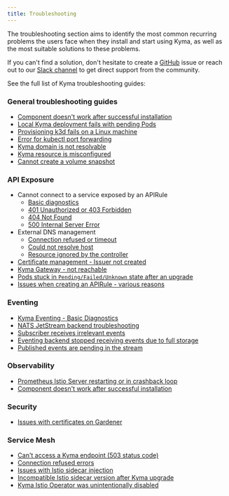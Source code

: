 ```yaml
---
title: Troubleshooting
---
```


The troubleshooting section aims to identify the most common recurring problems the users face when they install and start using Kyma, as well as the most suitable solutions to these problems.

If you can't find a solution, don't hesitate to create a [GitHub](https://github.com/kyma-project/kyma/issues) issue or reach out to our [Slack channel](http://slack.kyma-project.io/) to get direct support from the community.

See the full list of Kyma troubleshooting guides:

### General troubleshooting guides

- [Component doesn't work after successful installation](./01-component-installation-fails.md)
- [Local Kyma deployment fails with pending Pods](./01-deplyoment-fails-pending-pods.md)
- [Provisioning k3d fails on a Linux machine](./01-k3d-fails-on-linux.md)
- [Error for kubectl port forwarding](./01-kube-troubleshoot-kubectl-port-forward.md)
- [Kyma domain is not resolvable](./01-kyma-domain-unresolvable.md)
- [Kyma resource is misconfigured](./01-resources-misconfigured.md)
- [Cannot create a volume snapshot](./01-volume-backup.md)

### API Exposure
  
- Cannot connect to a service exposed by an APIRule
  - [Basic diagnostics](./api-exposure/apix-01-cannot-connect-to-service/apix-01-01-apigateway-connect-api-rule.md)
  - [401 Unauthorized or 403 Forbidden](./api-exposure/apix-01-cannot-connect-to-service/apix-01-02-401-unauthorized-403-forbidden.md)
  - [404 Not Found](./api-exposure/apix-01-cannot-connect-to-service/apix-01-03-404-not-found.md)
  - [500 Internal Server Error](./api-exposure/apix-01-cannot-connect-to-service/apix-01-04-500-server-error.md)
- External DNS management
  - [Connection refused or timeout](./api-exposure/apix-02-dns-mgt/apix-02-01-dns-mgt-connection-refused.md)
  - [Could not resolve host](./api-exposure/apix-02-dns-mgt/apix-02-02-dns-mgt-could-not-resolve-host.md)
  - [Resource ignored by the controller](./api-exposure/apix-02-dns-mgt/apix-02-03-dns-mgt-resource-ignored.md)
- [Certificate management - Issuer not created](./api-exposure/apix-03-cert-mgt-issuer-not-created.md)
- [Kyma Gateway - not reachable](./api-exposure/apix-04-gateway-not-reachable.md)
- [Pods stuck in `Pending/Failed/Unknown` state after an upgrade](./api-exposure/apix-05-upgrade-sidecar-proxy.md)
- [Issues when creating an APIRule - various reasons](./api-exposure/apix-06-api-rule-troubleshooting.md)

### Eventing

- [Kyma Eventing - Basic Diagnostics](./eventing/evnt-01-eventing-troubleshooting.md)
- [NATS JetStream backend troubleshooting](./eventing/evnt-02-jetstream-troubleshooting.md)
- [Subscriber receives irrelevant events](./eventing/evnt-03-type-collision.md)
- [Eventing backend stopped receiving events due to full storage](./eventing/evnt-04-free-jetstream-storage.md)
- [Published events are pending in the stream](./eventing/evnt-05-fix-pending-messages.md)

### Observability

- [Prometheus Istio Server restarting or in crashback loop](./observability/obsv-01-troubleshoot-prometheus-istio-server-crash-oom.md)
- [Component doesn't work after successful installation](./observability/obsv-02-troubleshoot-trace-backend-shows-few-traces.md)

### Security
  
- [Issues with certificates on Gardener](./security/sec-01-certificates-gardener.md)

### Service Mesh

- [Can't access a Kyma endpoint (503 status code)](/istio-operator/user/02-operation-guides/troubleshooting/03-10-503-no-access)
- [Connection refused errors](/istio-operator/user/02-operation-guides/troubleshooting/03-20-connection-refused)
- [Issues with Istio sidecar injection](/istio-operator/user/02-operation-guides/troubleshooting/03-30-istio-no-sidecar)
- [Incompatible Istio sidecar version after Kyma upgrade](/istio-operator/user/02-operation-guides/troubleshooting/03-40-incompatible-istio-sidecar-version)
- [Kyma Istio Operator was unintentionally disabled](/istio-operator/user/02-operation-guides/troubleshooting/03-50-recovering-from-unintentional-istio-module-removal)
